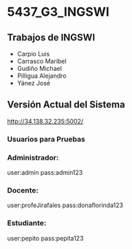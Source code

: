 # 5437_G3_INGSWI
## Trabajos de INGSWI

- Carpio Luis
- Carrasco Maribel
- Gudiño Michael
- Pilligua Alejandro
- Yánez José

## Versión Actual del Sistema
http://34.138.32.235:5002/
### Usuarios para Pruebas

### Administrador:
user:admin
pass:admin123

### Docente:
user:profeJirafales
pass:donaflorinda123

### Estudiante:
user:pepito
pass:pepita123
